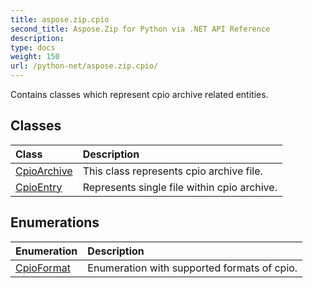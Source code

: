```yaml
---
title: aspose.zip.cpio
second_title: Aspose.Zip for Python via .NET API Reference
description: 
type: docs
weight: 150
url: /python-net/aspose.zip.cpio/
---
```



Contains classes which represent cpio archive related entities.

## Classes
| Class | Description |
| :- | :- |
|[CpioArchive](/zip/python-net/aspose.zip.cpio/cpioarchive/)|This class represents cpio archive file.|
|[CpioEntry](/zip/python-net/aspose.zip.cpio/cpioentry/)|Represents single file within cpio archive.|
## Enumerations
| Enumeration | Description |
| :- | :- |
|[CpioFormat](/zip/python-net/aspose.zip.cpio/cpioformat/)|Enumeration with supported formats of cpio.|
